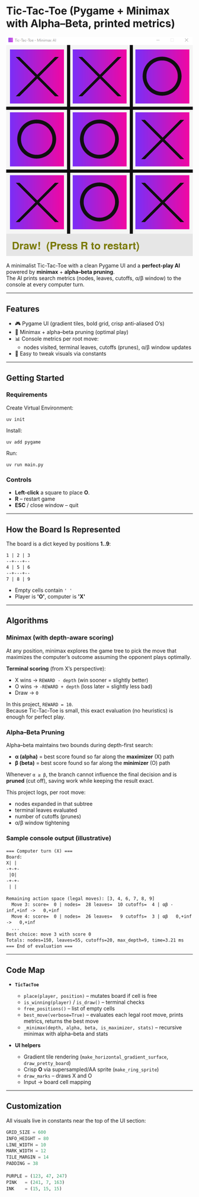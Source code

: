 # Tic-Tac-Toe (Pygame + Minimax with Alpha–Beta, printed metrics)

![preview](docs/gameplay.png)

A minimalist Tic-Tac-Toe with a clean Pygame UI and a **perfect-play AI** powered by **minimax** + **alpha–beta pruning**.  
The AI prints search metrics (nodes, leaves, cutoffs, α/β window) to the console at every computer turn.

---

## Features

- 🎮 Pygame UI (gradient tiles, bold grid, crisp anti-aliased O’s)
- 🧠 Minimax + alpha–beta pruning (optimal play)
- 📊 Console metrics per root move:
  - nodes visited, terminal leaves, cutoffs (prunes), α/β window updates
- 🔧 Easy to tweak visuals via constants

---

## Getting Started

### Requirements

Create Virtual Environment:

    uv init

Install:

    uv add pygame

Run:

    uv run main.py

### Controls
- **Left-click** a square to place **O**.
- **R** – restart game
- **ESC** / close window – quit

---

## How the Board Is Represented

The board is a dict keyed by positions **1..9**:

    1 | 2 | 3
    --+---+--
    4 | 5 | 6
    --+---+--
    7 | 8 | 9

- Empty cells contain `' '`
- Player is **'O'**, computer is **'X'**

---

## Algorithms

### Minimax (with depth-aware scoring)
At any position, minimax explores the game tree to pick the move that maximizes the computer’s outcome assuming the opponent plays optimally.

**Terminal scoring** (from X’s perspective):

- X wins  → `REWARD - depth` (win sooner = slightly better)
- O wins  → `-REWARD + depth` (loss later = slightly less bad)
- Draw    → `0`

In this project, `REWARD = 10`.  
Because Tic-Tac-Toe is small, this exact evaluation (no heuristics) is enough for perfect play.

### Alpha–Beta Pruning
Alpha–beta maintains two bounds during depth-first search:

- **α (alpha)** = best score found so far along the **maximizer** (X) path  
- **β (beta)**  = best score found so far along the **minimizer** (O) path

Whenever `α ≥ β`, the branch cannot influence the final decision and is **pruned** (cut off), saving work while keeping the result exact.

This project logs, per root move:

- nodes expanded in that subtree  
- terminal leaves evaluated  
- number of cutoffs (prunes)  
- α/β window tightening

### Sample console output (illustrative)

    === Computer turn (X) ===
    Board:
    X| | 
    -+-+-
     |O| 
    -+-+-
     | | 

    Remaining action space (legal moves): [3, 4, 6, 7, 8, 9]
      Move 3: score=  0 | nodes=  28 leaves=  10 cutoffs=  4 | αβ -inf,+inf ->   0,+inf
      Move 4: score=  0 | nodes=  26 leaves=   9 cutoffs=  3 | αβ   0,+inf ->   0,+inf
      ...
    Best choice: move 3 with score 0
    Totals: nodes=150, leaves=55, cutoffs=20, max_depth=9, time=3.21 ms
    === End of evaluation ===

---

## Code Map

- **`TicTacToe`**
  - `place(player, position)` – mutates board if cell is free
  - `is_winning(player)` / `is_draw()` – terminal checks
  - `free_positions()` – list of empty cells
  - `best_move(verbose=True)` – evaluates each legal root move, prints metrics, returns the best move
  - `_minimax(depth, alpha, beta, is_maximizer, stats)` – recursive minimax with alpha–beta and stats

- **UI helpers**
  - Gradient tile rendering (`make_horizontal_gradient_surface`, `draw_pretty_board`)
  - Crisp **O** via supersampled/AA sprite (`make_ring_sprite`)
  - `draw_marks` – draws X and O
  - Input → board cell mapping

---

## Customization

All visuals live in constants near the top of the UI section:

```python
GRID_SIZE = 600
INFO_HEIGHT = 80
LINE_WIDTH = 10
MARK_WIDTH = 12
TILE_MARGIN = 14
PADDING = 38

PURPLE = (123, 47, 247)
PINK   = (241, 7, 163)
INK    = (15, 15, 15)
